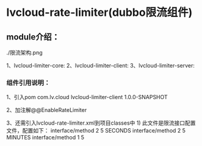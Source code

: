 # lvcloud-rate-limiter(dubbo限流组件)

   ## module介绍：
   ./限流架构.png
   
   1、lvcloud-limiter-core:
   2、lvcloud-limiter-client:
   3、lvcloud-limiter-server:
     
   ### 组件引用说明：
   1、引入pom
   	<dependency>
   		  <groupId>com.lv.cloud</groupId>
   		  <artifactId>lvcloud-limiter-client</artifactId>
   		  <version>1.0.0-SNAPSHOT</version>
   	 </dependency>
   	 
   2、加注解@@EnableRateLimiter
   	  
   3、还需引入lvcloud-rate-limiter.xml到项目classes中
     1) 此文件是限流接口配置文件，配置如下：
   	<?xml version="1.0" encoding="UTF-8"?>
   	<methods>
   	    <method>
   	    	<name>interface/method</name>
   	    	<type>2</type>
   	    	<permits>5</permits>
   	    	<timeunit>SECONDS</timeunit>
   	    </method>
   	    <method>
   	    	<name>interface/method</name>
   	    	<type>2</type>
   	    	<permits>5</permits>
   	    	<timeunit>MINUTES</timeunit>
   	    </method>
   	    <method>
   	    	<name>interface/method</name>
   	    	<type>1</type>
   	    	<permits>5</permits>
   	    </method>
   	</methods>